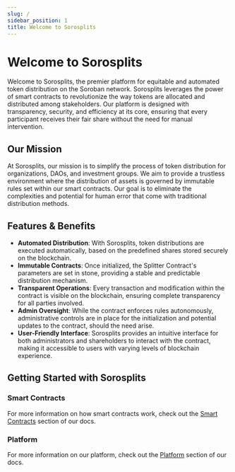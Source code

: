 ```yaml
---
slug: /
sidebar_position: 1
title: Welcome to Sorosplits
---
```


# Welcome to Sorosplits

Welcome to Sorosplits, the premier platform for equitable and automated token distribution on the Soroban network. Sorosplits leverages the power of smart contracts to revolutionize the way tokens are allocated and distributed among stakeholders. Our platform is designed with transparency, security, and efficiency at its core, ensuring that every participant receives their fair share without the need for manual intervention.

## Our Mission

At Sorosplits, our mission is to simplify the process of token distribution for organizations, DAOs, and investment groups. We aim to provide a trustless environment where the distribution of assets is governed by immutable rules set within our smart contracts. Our goal is to eliminate the complexities and potential for human error that come with traditional distribution methods.

## Features & Benefits

- **Automated Distribution**: With Sorosplits, token distributions are executed automatically, based on the predefined shares stored securely on the blockchain.
- **Immutable Contracts**: Once initialized, the Splitter Contract's parameters are set in stone, providing a stable and predictable distribution mechanism.
- **Transparent Operations**: Every transaction and modification within the contract is visible on the blockchain, ensuring complete transparency for all parties involved.
- **Admin Oversight**: While the contract enforces rules autonomously, administrative controls are in place for the initialization and potential updates to the contract, should the need arise.
- **User-Friendly Interface**: Sorosplits provides an intuitive interface for both administrators and shareholders to interact with the contract, making it accessible to users with varying levels of blockchain experience.

## Getting Started with Sorosplits

### Smart Contracts

For more information on how smart contracts work, check out the [Smart Contracts](/smart-contracts/splitter-contract/01-overview.md) section of our docs.

### Platform

For more information on our platform, check out the [Platform](/platform/01-overview.md) section of our docs.
